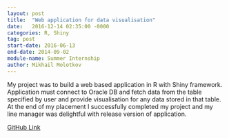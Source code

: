 ```yaml
---
layout: post
title:  "Web application for data visualisation"
date:   2016-12-14 02:35:00 -0000
categories: R, Shiny
tag: post
start-date: 2016-06-13
end-date: 2014-09-02
module-name: Summer Internship
author: Mikhail Molotkov
---
```

My project was to build a web based application in R with Shiny framework. Application must connect to Oracle DB and fetch data from the table specified by user and provide visualisation for any data stored in that table. At the end of my placement I successfully completed my project and my line manager was delightful with release version of application.

[GitHub Link][link-to]

[link-to]: #
